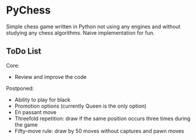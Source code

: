 # PyChess

Simple chess game written in Python not using any engines and without studying any chess algorithms. Naive implementation for fun.

## ToDo List
Core:
  - Review and improve the code

Postponed:
  - Ability to play for black
  - Promotion options (currently Queen is the only option)
  - En passant move
  - Threefold repetition: draw if the same position occurs three times during the game
  - Fifty-move rule: draw by 50 moves without captures and pawn moves

  